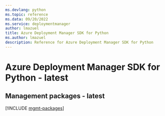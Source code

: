 ```yaml
---
ms.devlang: python
ms.topic: reference
ms.data: 09/20/2022
ms.service: deploymentmanager
author: lmazuel
title: Azure Deployment Manager SDK for Python
ms.author: lmazuel
description: Reference for Azure Deployment Manager SDK for Python
---
```

# Azure Deployment Manager SDK for Python - latest

## Management packages - latest
[!INCLUDE [mgmt-packages](deployment-manager-mgmt-index.md)]